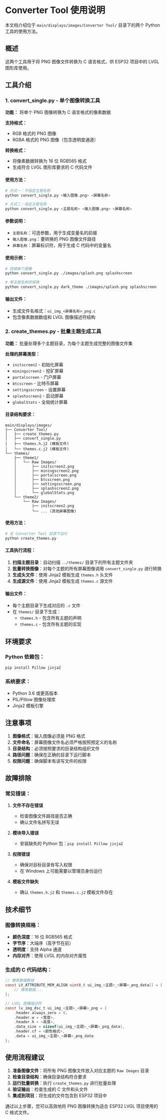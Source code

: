 # Converter Tool 使用说明

本文档介绍位于 `main/displays/images/Converter Tool/` 目录下的两个 Python 工具的使用方法。

## 概述

这两个工具用于将 PNG 图像文件转换为 C 语言格式，供 ESP32 项目中的 LVGL 图形库使用。

## 工具介绍

### 1. convert_single.py - 单个图像转换工具

**功能：** 将单个 PNG 图像转换为 C 语言格式的像素数据

**支持格式：** 
- RGB 格式的 PNG 图像
- RGBA 格式的 PNG 图像（包含透明度通道）

**转换格式：** 
- 将像素数据转换为 16 位 RGB565 格式
- 生成符合 LVGL 图形库要求的 C 代码文件

#### 使用方法：

```bash
# 方式一：不指定主题名称
python convert_single.py <输入图像.png> <屏幕名称>

# 方式二：指定主题名称
python convert_single.py <主题名称> <输入图像.png> <屏幕名称>
```

#### 参数说明：
- `主题名称`：可选参数，用于生成变量名的前缀
- `输入图像.png`：要转换的 PNG 图像文件路径
- `屏幕名称`：屏幕标识符，用于生成 C 代码中的变量名

#### 使用示例：
```bash
# 转换单个图像
python convert_single.py ./images/splash.png splashscreen

# 带主题名称的转换
python convert_single.py dark_theme ./images/splash.png splashscreen
```

#### 输出文件：
- 生成文件名格式：`ui_img_<屏幕名称>_png.c`
- 包含像素数据数组和 LVGL 图像描述符结构

### 2. create_themes.py - 批量主题生成工具

**功能：** 批量处理多个主题目录，为每个主题生成完整的图像文件集

**处理的屏幕类型：**
- `initscreen2` - 初始化屏幕
- `miningscreen2` - 挖矿屏幕
- `portalscreen` - 门户屏幕
- `btcscreen` - 比特币屏幕
- `settingsscreen` - 设置屏幕
- `splashscreen2` - 启动屏幕
- `globalStats` - 全局统计屏幕

#### 目录结构要求：

```
main/displays/images/
├── Converter Tool/
│   ├── create_themes.py
│   ├── convert_single.py
│   ├── themes.h.j2 (模板文件)
│   └── themes.c.j2 (模板文件)
└── themes/
    ├── theme1/
    │   └── Raw Images/
    │       ├── initscreen2.png
    │       ├── miningscreen2.png
    │       ├── portalscreen.png
    │       ├── btcscreen.png
    │       ├── settingsscreen.png
    │       ├── splashscreen2.png
    │       └── globalStats.png
    └── theme2/
        └── Raw Images/
            ├── initscreen2.png
            └── ... (其他屏幕图像)
```

#### 使用方法：

```bash
# 在 Converter Tool 目录下运行
python create_themes.py
```

#### 工具执行流程：

1. **扫描主题目录**：自动扫描 `../themes/` 目录下的所有主题文件夹
2. **批量转换图像**：对每个主题的所有屏幕图像调用 `convert_single.py` 进行转换
3. **生成头文件**：使用 Jinja2 模板生成 `themes.h` 头文件
4. **生成源文件**：使用 Jinja2 模板生成 `themes.c` 源文件

#### 输出文件：
- 每个主题目录下生成对应的 `.c` 文件
- 在 `themes/` 目录下生成：
  - `themes.h` - 包含所有主题的声明
  - `themes.c` - 包含所有主题的实现

## 环境要求

### Python 依赖包：
```bash
pip install Pillow jinja2
```

### 系统要求：
- Python 3.6 或更高版本
- PIL/Pillow 图像处理库
- Jinja2 模板引擎

## 注意事项

1. **图像格式**：输入图像必须是 PNG 格式
2. **文件命名**：屏幕图像文件名必须严格按照预定义的名称
3. **目录结构**：必须按照要求的目录结构组织文件
4. **路径问题**：确保在正确的目录下运行脚本
5. **权限问题**：确保脚本有读写文件的权限

## 故障排除

### 常见错误：

1. **文件不存在错误**
   - 检查图像文件路径是否正确
   - 确认文件名拼写无误

2. **模块导入错误**
   - 安装缺失的 Python 包：`pip install Pillow jinja2`

3. **权限错误**
   - 确保对目标目录有写入权限
   - 在 Windows 上可能需要以管理员身份运行

4. **模板文件缺失**
   - 确认 `themes.h.j2` 和 `themes.c.j2` 模板文件存在

## 技术细节

### 图像转换规格：
- **颜色深度**：16 位 RGB565 格式
- **字节序**：大端序（高字节在前）
- **透明度**：支持 Alpha 通道
- **内存对齐**：使用 LVGL 的内存对齐属性

### 生成的 C 代码结构：
```c
// 像素数据数组
const LV_ATTRIBUTE_MEM_ALIGN uint8_t ui_img_<主题>_<屏幕>_png_data[] = {
    // 像素数据...
};

// LVGL 图像描述符
const lv_img_dsc_t ui_img_<主题>_<屏幕>_png = {
    .header.always_zero = 0,
    .header.w = <宽度>,
    .header.h = <高度>,
    .data_size = sizeof(ui_img_<主题>_<屏幕>_png_data),
    .header.cf = <颜色格式>,
    .data = ui_img_<主题>_<屏幕>_png_data
};
```

## 使用流程建议

1. **准备图像文件**：将所有 PNG 图像文件放入对应主题的 `Raw Images` 目录
2. **检查目录结构**：确保目录结构符合要求
3. **运行批量转换**：执行 `create_themes.py` 进行批量处理
4. **验证输出**：检查生成的 C 文件和头文件
5. **集成到项目**：将生成的文件包含到 ESP32 项目中

通过以上步骤，您可以高效地将 PNG 图像转换为适合 ESP32 LVGL 项目使用的 C 格式文件。 